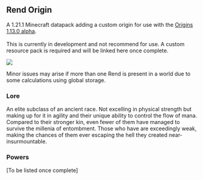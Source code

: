 ## Rend Origin

A 1.21.1 Minecraft datapack adding a custom origin for use with the [Origins 1.13.0 alpha](https://modrinth.com/mod/origins). <br><br>
This is currently in development and not recommend for use. A custom resource pack is required and will be linked here once complete.

![](https://progress-bar.xyz/75/?title=Estimated+Progress)

Minor issues may arise if more than one Rend is present in a world due to some calculations using global storage.

### Lore

An elite subclass of an ancient race. Not excelling in physical strength
but making up for it in agility and their unique ability to
control the flow of mana. Compared to their stronger kin, even
fewer of them have managed to survive the millenia of
entombment. Those who have are exceedingly weak, making the
chances of them ever escaping the hell they created near-
insurmountable.

### Powers

[To be listed once complete]
